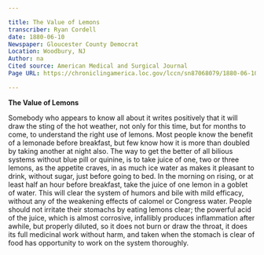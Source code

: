 ```yaml
---

title: The Value of Lemons
transcriber: Ryan Cordell
date: 1880-06-10
Newspaper: Gloucester County Democrat
Location: Woodbury, NJ
Author: na  
Cited source: American Medical and Surgical Journal
Page URL: https://chroniclingamerica.loc.gov/lccn/sn87068079/1880-06-10/ed-1/seq-4/

---
```


**The Value of Lemons**

Somebody who appears to know all about it writes positively that it will draw the sting of the hot weather, not only for this time, but for months to come, to understand the right use of lemons. Most people know the benefit of a lemonade before breakfast, but few know how it is more than doubled by taking another at night also. The way to get the better of all bilious systems without blue pill or quinine, is to take juice of one, two or three lemons, as the appetite craves, in as much ice water as makes it pleasant to drink, without sugar, just before going to bed. In the morning on rising, or at least half an hour before breakfast, take the juice of one lemon in a goblet of water. This will clear the system of humors and bile with mild efficacy, without any of the weakening effects of calomel or Congress water. People should not irritate their stomachs by eating lemons clear; the powerful acid of the juice, which is almost corrosive, infallibly produces inflammation after awhile, but properly diluted, so it does not burn or draw the throat, it does its full medicinal work without harm, and taken when the stomach is clear of food has oppor­tunity to work on the system thor­oughly. 